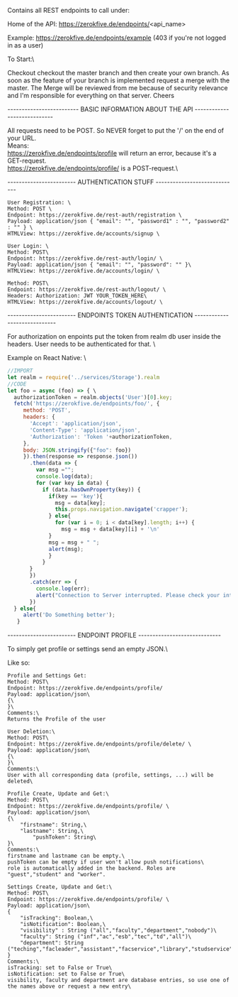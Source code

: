 Contains all REST endpoints to call under:

Home of the API: https://zerokfive.de/endpoints/<api_name>

Example: https://zerokfive.de/endpoints/example (403 if you're not logged in as a user)


To Start:\

Checkout checkout the master branch and then create your own branch. As soon as the feature of your branch is implemented request a merge with the master. The Merge will be reviewed from me because of security relevance and I'm responsible for everything on that server. Cheers

------------------------- BASIC INFORMATION ABOUT THE API ----------------------------

All requests need to be POST. 
So NEVER forget to put the '/' on the end of your URL.\
Means:\
https://zerokfive.de/endpoints/profile will return an error, because it's a GET-request.\
https://zerokfive.de/endpoints/profile/ is a POST-request.\

------------------------ AUTHENTICATION STUFF -----------------------------
```
User Registration: \
Method: POST \
Endpoint: https://zerokfive.de/rest-auth/registration \
Payload: application/json { "email": "", "password1" : "", "password2" : "" } \
HTMLView: https://zerokfive.de/accounts/signup \
```
```
User Login: \
Method: POST\
Endpoint: https://zerokfive.de/rest-auth/login/ \
Payload: application/json { "email": "", "password": "" }\
HTMLView: https://zerokfive.de/accounts/login/ \
```
```
Method: POST\
Endpoint: https://zerokfive.de/rest-auth/logout/ \
Headers: Authorization: JWT YOUR_TOKEN_HERE\
HTMLView: https://zerokfive.de/accounts/logout/ \
```
------------------------ ENDPOINTS TOKEN AUTHENTICATION -----------------------------

For authorization on enpoints put the token from realm db user inside the headers.
User needs to be authenticated for that. \

Example on React Native: \

```javascript
//IMPORT
let realm = require('../services/Storage').realm 
//CODE 
let foo = async (foo) => { \
  authorizationToken = realm.objects('User')[0].key;
  fetch('https://zerokfive.de/endpoints/foo/', {
     method: 'POST',
     headers: {
       'Accept': 'application/json',
       'Content-Type': 'application/json',
       'Authorization': 'Token '+authorizationToken,
     },
     body: JSON.stringify({"foo": foo})
     }).then(response => response.json())
       .then(data => {
         var msg ="";
         console.log(data); 
         for (var key in data) {
           if (data.hasOwnProperty(key)) {
             if(key == 'key'){
               msg = data[key];
               this.props.navigation.navigate('crapper');
             } else{
               for (var i = 0; i < data[key].length; i++) {
                 msg = msg + data[key][i] + '\n'
             }
             msg = msg + " ";
             alert(msg);
             }
           }
       }
       })
       .catch(err => {
         console.log(err);
         alert("Connection to Server interrupted. Please check your internet connection");
       })
  } else{ 
     alert('Do Something better');
   }
```

------------------------ ENDPOINT PROFILE -----------------------------

To simply get profile or settings send an empty JSON.\

Like so:
```
Profile and Settings Get:
Method: POST\
Endpoint: https://zerokfive.de/endpoints/profile/
Payload: application/json\
{\
}\
Comments:\
Returns the Profile of the user
```

```
User Deletion:\
Method: POST\
Endpoint: https://zerokfive.de/endpoints/profile/delete/ \
Payload: application/json\ 
{\
}\
Comments:\
User with all corresponding data (profile, settings, ...) will be deleted\
```

```
Profile Create, Update and Get:\
Method: POST\
Endpoint: https://zerokfive.de/endpoints/profile/ \
Payload: application/json\ 
{\
	"firstname": String,\ 
	"lastname": String,\
    	"pushToken": String\
}\
Comments:\
firstname and lastname can be empty.\
pushToken can be empty if user won't allow push notifications\
role is automatically added in the backend. Roles are "guest","student" and "worker".
```

```
Settings Create, Update and Get:\
Method: POST\
Endpoint: https://zerokfive.de/endpoints/profile/ \
Payload: application/json\
{
	"isTracking": Boolean,\
	"isNotification": Boolean,\
	"visibility" : String ("all","faculty","department","nobody")\ 
	"faculty": String ("inf","ac","esb","tec","td","all")\
	"department": String ("teching","facleader","assistant","facservice","library","studservice"}\
}
Comments:\
isTracking: set to False or True\
isNotification: set to False or True\
visibility, faculty and department are database entries, so use one of the names above or request a new entry\
```

